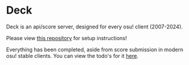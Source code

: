 # Deck

Deck is an api/score server, designed for every osu! client (2007-2024).

Please view [this repository](https://github.com/osuTitanic/titanic) for setup instructions!

Everything has been completed, aside from score submission in modern osu! stable clients. You can view the todo's for it [here](https://github.com/users/osuTitanic/projects/2).
